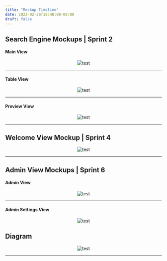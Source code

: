 ```yaml
---
title: "Mockup Timeline"
date: 2023-02-26T18:40:08-08:00
draft: false
---
```


## Search Engine Mockups | Sprint 2

#### Main View

<center><img src="/img/mockups/search mockup1.png" alt="test"/></center>

---

#### Table View

<center><img src="/img/mockups/search mockup2.png" alt="test"/></center>

---

#### Preview View

<center><img src="/img/mockups/search mockup3.png" alt="test"/></center>

---

## Welcome View Mockup | Sprint 4

<center><img src="/img/mockups/login prototype1.png" alt="test"/></center>

---

## Admin View Mockups | Sprint 6

#### Admin View

<center><img src="/img/mockups/admin prototype.png" alt="test"/></center>

---

#### Admin Settings View

<center><img src="/img/mockups/admin settings mockup.jpg" alt="test"/></center>

## Diagram

<center><img src="/img/mockups/mockup diagram.png" alt="test"/></center>

---
